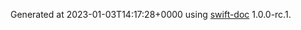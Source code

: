 Generated at 2023-01-03T14:17:28+0000 using [swift-doc](https://github.com/SwiftDocOrg/swift-doc) 1.0.0-rc.1.
